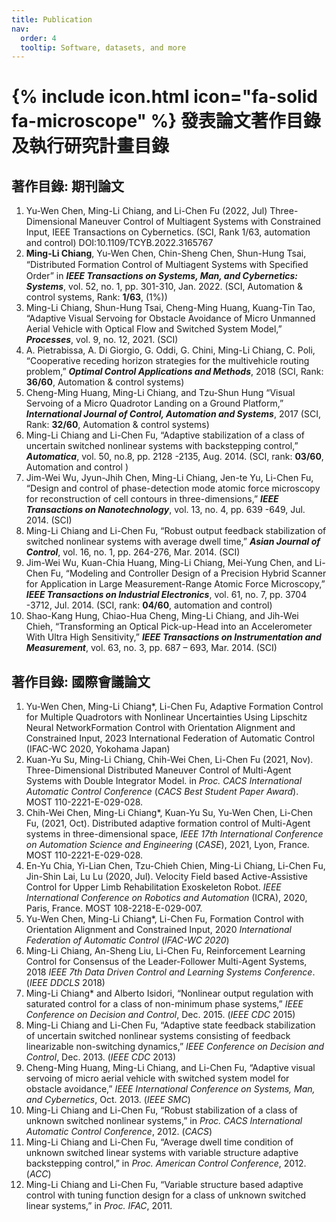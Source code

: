 ```yaml
---
title: Publication
nav:
  order: 4
  tooltip: Software, datasets, and more
---
```


# {% include icon.html icon="fa-solid fa-microscope" %} 發表論文著作目錄及執行研究計畫目錄

## 著作目錄: 期刊論文
1.	Yu-Wen Chen, Ming-Li Chiang, and Li-Chen Fu (2022, Jul) Three-Dimensional Maneuver Control of Multiagent Systems with Constrained Input, IEEE Transactions on Cybernetics. (SCI, Rank 1/63, automation and control) DOI:10.1109/TCYB.2022.3165767
2.	__Ming-Li Chiang__, Yu-Wen Chen, Chin-Sheng Chen, Shun-Hung Tsai, “Distributed Formation Control of Multiagent Systems with Speciﬁed Order” in ***IEEE Transactions on Systems, Man, and Cybernetics: Systems***, vol. 52, no. 1, pp. 301-310, Jan. 2022. (SCI, Automation & control systems, Rank: **1/63**, (1%))
3.	 Ming-Li Chiang, Shun-Hung Tsai, Cheng-Ming Huang, Kuang-Tin Tao, “Adaptive Visual Servoing for Obstacle Avoidance of Micro Unmanned Aerial Vehicle with Optical Flow and Switched System Model,” ***Processes***, vol. 9, no. 12, 2021. (SCI)
4.	 A. Pietrabissa, A. Di Giorgio, G. Oddi, G. Chini, Ming-Li Chiang, C. Poli, “Cooperative receding horizon strategies for the multivehicle routing problem,” ***Optimal Control Applications and Methods***, 2018 (SCI, Rank: **36/60**, Automation & control systems)
5.	 Cheng-Ming Huang, Ming-Li Chiang, and Tzu-Shun Hung “Visual Servoing of a Micro Quadrotor Landing on a Ground Platform,” ***International Journal of Control, Automation and Systems***, 2017 (SCI, Rank: **32/60**, Automation & control systems)
6.	 Ming-Li Chiang and Li-Chen Fu, “Adaptive stabilization of a class of uncertain switched nonlinear systems with backstepping control,” ***Automatica***, vol. 50, no.8, pp. 2128 -2135, Aug. 2014. (SCI, rank: **03/60**, Automation and control ) 
7.	 Jim-Wei Wu, Jyun-Jhih Chen, Ming-Li Chiang, Jen-te Yu, Li-Chen Fu, “Design and control of phase-detection mode atomic force microscopy for reconstruction of cell contours in three-dimensions,” ***IEEE Transactions on Nanotechnology***, vol. 13, no. 4, pp. 639 -649, Jul. 2014. (SCI)
8.	Ming-Li Chiang and Li-Chen Fu, “Robust output feedback stabilization of switched nonlinear systems with average dwell time,” ***Asian Journal of Control***, vol. 16, no. 1, pp. 264-276, Mar. 2014. (SCI)
9.	 Jim-Wei Wu, Kuan-Chia Huang, Ming-Li Chiang, Mei-Yung Chen, and Li-Chen Fu, “Modeling and Controller Design of a Precision Hybrid Scanner for Application in Large Measurement-Range Atomic Force Microscopy,” ***IEEE Transactions on Industrial Electronics***, vol. 61, no. 7, pp. 3704 -3712, Jul. 2014. (SCI, rank: **04/60**, automation and control)
10.	 Shao-Kang Hung, Chiao-Hua Cheng, Ming-Li Chiang, and Jih-Wei Chieh,  “Transforming an Optical Pick-up-Head into an Accelerometer With Ultra High Sensitivity,” ***IEEE Transactions on Instrumentation and Measurement***, vol. 63, no. 3, pp. 687 – 693, Mar. 2014. (SCI)
    
## 著作目錄: 國際會議論文

1.	Yu-Wen Chen, Ming-Li Chiang*, Li-Chen Fu, Adaptive Formation Control for Multiple Quadrotors with Nonlinear Uncertainties Using Lipschitz Neural NetworkFormation Control with Orientation Alignment and Constrained Input, 2023 International Federation of Automatic Control (IFAC-WC 2020, Yokohama Japan)
2.	Kuan-Yu Su, Ming-Li Chiang, Chih-Wei Chen, Li-Chen Fu (2021, Nov). Three-Dimensional Distributed Maneuver Control of Multi-Agent Systems with Double Integrator Model. in *Proc. CACS International Automatic Control Conference* (*CACS Best Student Paper Award*). MOST 110-2221-E-029-028. 
3.	Chih-Wei Chen, Ming-Li Chiang*, Kuan-Yu Su, Yu-Wen Chen, Li-Chen Fu, (2021, Oct). Distributed adaptive formation control of Multi-Agent systems in three-dimensional space, *IEEE 17th International Conference on Automation Science and Engineering* (*CASE*), 2021, Lyon, France. MOST 110-2221-E-029-028. 
4.	En-Yu Chia, Yi-Lian Chen, Tzu-Chieh Chien, Ming-Li Chiang, Li-Chen Fu, Jin-Shin Lai, Lu Lu (2020, Jul). Velocity Field based Active-Assistive Control for Upper Limb Rehabilitation Exoskeleton Robot. *IEEE International Conference on Robotics and Automation* (ICRA), 2020, Paris, France. MOST 108-2218-E-029-007.
5.	Yu-Wen Chen, Ming-Li Chiang*, Li-Chen Fu, Formation Control with Orientation Alignment and Constrained Input, 2020 *International Federation of Automatic Control* (*IFAC-WC 2020*)
6.	Ming-Li Chiang, An-Sheng Liu, Li-Chen Fu, Reinforcement Learning Control for Consensus of the Leader-Follower Multi-Agent Systems, 2018 *IEEE 7th Data Driven Control and Learning Systems Conference*. (*IEEE DDCLS* 2018)
7.	Ming-Li Chiang* and Alberto Isidori, “Nonlinear output regulation with saturated control for a class of non-minimum phase systems,” *IEEE Conference on Decision and Control*, Dec. 2015. (*IEEE CDC* 2015)
8.	Ming-Li Chiang and Li-Chen Fu, “Adaptive state feedback stabilization of uncertain switched nonlinear systems consisting of feedback linearizable non-switching dynamics,” *IEEE Conference on Decision and Control*, Dec. 2013. (*IEEE CDC* 2013)
9.	Cheng-Ming Huang, Ming-Li Chiang, and Li-Chen Fu, “Adaptive visual servoing of micro aerial vehicle with switched system model for obstacle avoidance,” *IEEE International Conference on Systems, Man, and Cybernetics*, Oct. 2013. (*IEEE SMC*)
10.	Ming-Li Chiang and Li-Chen Fu, “Robust stabilization of a class of unknown switched nonlinear systems,” in *Proc. CACS International Automatic Control Conference*, 2012. (*CACS*)
11.	Ming-Li Chiang and Li-Chen Fu, “Average dwell time condition of unknown switched linear systems with variable structure adaptive backstepping control,” in *Proc. American Control Conference*, 2012. (*ACC*)
12.	Ming-Li Chiang and Li-Chen Fu, “Variable structure based adaptive control with tuning function design for a class of unknown switched linear systems,” in *Proc. IFAC*, 2011.
